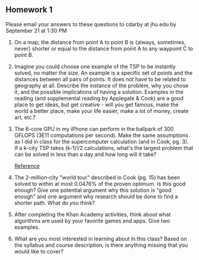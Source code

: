 ## Homework 1

Please email your answers to these questions to cdarby at jhu.edu by September 21 at 1:30 PM  

1. On a map, the distance from point A to point B is {always, sometimes, never} shorter or equal to the distance from point A to any waypoint C to point B.  

2. Imagine you could choose one example of the TSP to be instantly solved, no matter the size. An example is a specific set of points and the distances between all pairs of points. It does not have to be related to geography at all. Describe the instance of the problem, why you chose it, and the possible implications of having a solution. Examples in the reading (and supplemental reading by Applegate & Cook) are a good place to get ideas, but get creative - will you get famous, make the world a better place, make your life easier, make a lot of money, create art, etc.?  

3. The 6-core GPU in my iPhone can perform in the ballpark of 300 GFLOPS (3E11 computations per second). Make the same assumptions as I did in class for the supercomputer calculation (and in Cook, pg. 3). If a k-city TSP takes (k-1)!/2 calculations, what's the largest problem that can be solved in less than a day and how long will it take?  

	[Reference](https://www.quora.com/How-many-GFLOPS-of-floating-point-performance-does-Apples-A10-Fusion-output)  

4. The 2-million-city "world tour" described in Cook (pg. 15) has been solved to within at most 0.0476% of the proven optimum. Is this good enough? Give one potential argument why this solution is "good enough" and one argument why research should be done to find a shorter path. What do *you* think?  

4. After completing the Khan Academy activities, think about what algorithms are used by your favorite games and apps. Give two examples.  

5. What are you most interested in learning about in this class? Based on the syllabus and course description, is there anything missing that you would like to cover?  